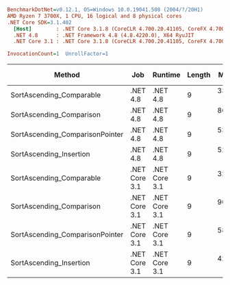 ``` ini

BenchmarkDotNet=v0.12.1, OS=Windows 10.0.19041.508 (2004/?/20H1)
AMD Ryzen 7 3700X, 1 CPU, 16 logical and 8 physical cores
.NET Core SDK=3.1.402
  [Host]        : .NET Core 3.1.8 (CoreCLR 4.700.20.41105, CoreFX 4.700.20.41903), X64 RyuJIT
  .NET 4.8      : .NET Framework 4.8 (4.8.4220.0), X64 RyuJIT
  .NET Core 3.1 : .NET Core 3.1.8 (CoreCLR 4.700.20.41105, CoreFX 4.700.20.41903), X64 RyuJIT

InvocationCount=1  UnrollFactor=1  

```
|                          Method |           Job |       Runtime | Length |     Mean |   Error |  StdDev |       Gen 0 | Gen 1 | Gen 2 |   Allocated |
|-------------------------------- |-------------- |-------------- |------- |---------:|--------:|--------:|------------:|------:|------:|------------:|
|        SortAscending_Comparable |      .NET 4.8 |      .NET 4.8 |      9 | 333.6 ms | 1.73 ms | 1.62 ms |           - |     - |     - |           - |
|        SortAscending_Comparison |      .NET 4.8 |      .NET 4.8 |      9 | 868.8 ms | 4.58 ms | 4.06 ms | 272000.0000 |     - |     - | 356613504 B |
| SortAscending_ComparisonPointer |      .NET 4.8 |      .NET 4.8 |      9 | 533.8 ms | 1.95 ms | 1.83 ms |           - |     - |     - |           - |
|         SortAscending_Insertion |      .NET 4.8 |      .NET 4.8 |      9 | 526.0 ms | 1.81 ms | 1.60 ms |           - |     - |     - |           - |
|        SortAscending_Comparable | .NET Core 3.1 | .NET Core 3.1 |      9 | 328.1 ms | 4.48 ms | 4.19 ms |           - |     - |     - |        48 B |
|        SortAscending_Comparison | .NET Core 3.1 | .NET Core 3.1 |      9 | 963.5 ms | 5.89 ms | 5.51 ms |  42000.0000 |     - |     - | 355556856 B |
| SortAscending_ComparisonPointer | .NET Core 3.1 | .NET Core 3.1 |      9 | 583.9 ms | 1.67 ms | 1.56 ms |           - |     - |     - |        48 B |
|         SortAscending_Insertion | .NET Core 3.1 | .NET Core 3.1 |      9 | 426.7 ms | 3.24 ms | 3.03 ms |           - |     - |     - |           - |
